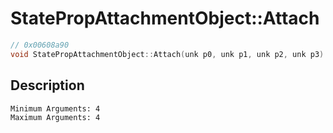 # StatePropAttachmentObject::Attach
```c
// 0x00608a90
void StatePropAttachmentObject::Attach(unk p0, unk p1, unk p2, unk p3)
```
## Description
```
Minimum Arguments: 4
Maximum Arguments: 4
```
